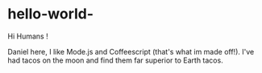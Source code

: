 # hello-world-

Hi Humans ! 

Daniel here, I like Mode.js and Coffeescript (that's what im made off!). 
I've had tacos on the moon and find them far superior to Earth tacos. 

